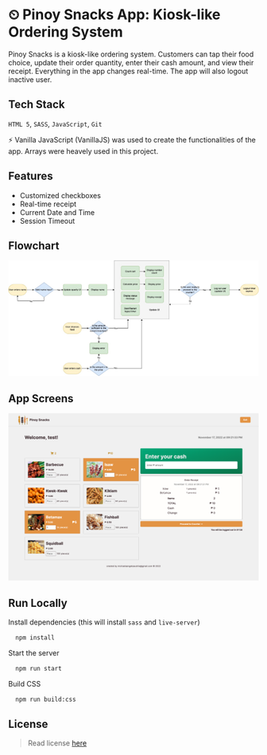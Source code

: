
# ⏲ Pinoy Snacks App: Kiosk-like Ordering System

Pinoy Snacks is a kiosk-like ordering system. Customers can tap their food choice, update their order quantity, enter their cash amount, and view their receipt. Everything in the app changes real-time. The app will also logout inactive user.

## Tech Stack
`HTML 5`,  `SASS`, `JavaScript`, `Git`

⚡️ Vanilla JavaScript (VanillaJS) was used to create the functionalities of the app. Arrays were heavely used in this project.

## Features

- Customized checkboxes
- Real-time receipt
- Current Date and Time 
- Session Timeout


## Flowchart

![Flowchart](./flowchart.jpg)


## App Screens

![Flowchart](./pinoysnacksapp.png) 

## Run Locally
Install dependencies (this will install `sass` and `live-server`)

```bash
  npm install
```

Start the server

```bash
  npm run start
```

Build CSS

```bash
  npm run build:css
```


## License

> Read license [here](LICENSE.txt)

